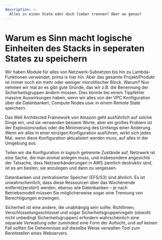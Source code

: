 ```yaml
---
description: >-
  Alles in einen State oder doch lieber trennen? Aber wo genau?
---
```


# Warum es Sinn macht logische Einheiten des Stacks in seperaten States zu speichern

Wir haben Module für alles von Netzwerk-Subnetzen bis hin zu Lambda-Funktionen verwendet, prima is hier hin. Aber das gesamte Projekt/Produkt ist immer noch ein mehr oder weniger monolitischer Block. Warum? Nun nehmen wir mal an es gibt gute Gründe, das wir z.B. die Benennung der Sicherheitsgruppen ändern müssen. Dies könnte bei einem Tippfehler massive Auswirkungen haben, wenn wir alles von der VPC Konfiguration über die Datenbanken, Compute Nodes usw. in einem Remote State speichern.

Das Well Architected Framework von Amazon geht ausführlich auf solche Dinge ein, und sie verwenden bessere Worte, aber ein großes Problem ist der Explosionsradius oder die Minimierung des Umfangs einer Änderung. Wenn wir alles in einer einzigen Konfiguration ausführen, wirkt sich jedes Mal, wenn diese Konfiguration aktualisiert werden muss, auf alles in der Umgebung aus.

Teilen wir die Konfiguration in logisch getrennte Zustände auf, Netzwerk ist eine Sache, die man einmal anlegen muss, und insbesondere angesichts der Tatsache, dass Netzwerkänderungen in AWS ziemlich destruktiv sind, ist es am besten, sie anzulegen und dann zu vergessen.

Datenbanken und zentralisierter Speicher (EFS/S3) sind ähnlich. Es ist unwahrscheinlich, dass diese Ressourcen über das Wochenende entfernt(zerstört) werden, ebenso wie Datenbanken – je nach Betriebsmodell müssen Sie möglicherweise sogar eine Trennung von Berechtigungen erzwingen.





Sicherheit ist eine andere, die unabhängig sein sollte. Richtlinien, Verschlüsselungsschlüssel und sogar Sicherheitsgruppenregeln (obwohl nicht unbedingt Sicherheitsgruppen) erfordern wahrscheinlich eine separate Verwaltung oder zumindest eine Form der Aufsicht, und auf keinen Fall sollten Sie Geheimnisse auf dieselbe Weise verwalten Tool zum Bereitstellen eines Webservers.
